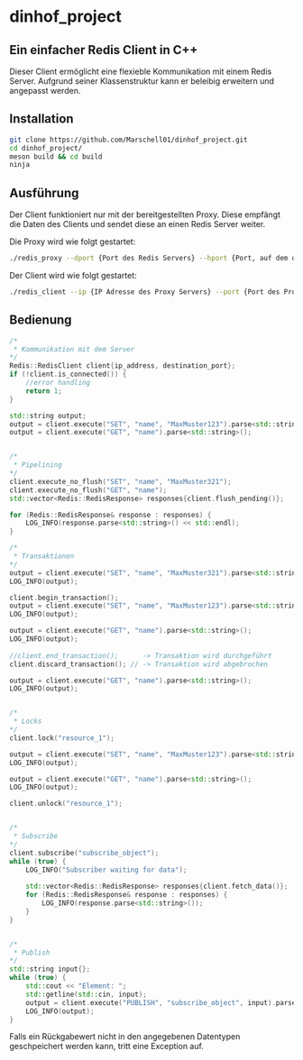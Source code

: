 # dinhof_project
## Ein einfacher Redis Client in C++

Dieser Client ermöglicht eine flexieble Kommunikation mit einem Redis Server.
Aufgrund seiner Klassenstruktur kann er beleibig erweitern und angepasst werden.


## Installation


```bash
git clone https://github.com/Marschell01/dinhof_project.git
cd dinhof_project/
meson build && cd build
ninja   
```

## Ausführung
Der Client funktioniert nur mit der bereitgestellten Proxy. Diese empfängt die Daten des Clients und sendet diese an einen Redis Server weiter.

Die Proxy wird wie folgt gestartet:
```bash
./redis_proxy --dport {Port des Redis Servers} --hport {Port, auf dem die Proxy nach einem Client lauschen soll}
```

Der Client wird wie folgt gestartet:
```bash
./redis_client --ip {IP Adresse des Proxy Servers} --port {Port des Proxy Servers}
```

## Bedienung

```cpp
/*
 * Kommunikation mit dem Server
*/
Redis::RedisClient client{ip_address, destination_port};
if (!client.is_connected()) {
    //error handling
    return 1;
}

std::string output;
output = client.execute("SET", "name", "MaxMuster123").parse<std::string>();
output = client.execute("GET", "name").parse<std::string>();


/*
 * Pipelining
*/
client.execute_no_flush("SET", "name", "MaxMuster321");
client.execute_no_flush("GET", "name");
std::vector<Redis::RedisResponse> responses{client.flush_pending()};

for (Redis::RedisResponse& response : responses) {
    LOG_INFO(response.parse<std::string>() << std::endl);
}

/*
 * Transaktionen
*/
output = client.execute("SET", "name", "MaxMuster321").parse<std::string>();
LOG_INFO(output);

client.begin_transaction();
output = client.execute("SET", "name", "MaxMuster123").parse<std::string>();
LOG_INFO(output);

output = client.execute("GET", "name").parse<std::string>();
LOG_INFO(output);
    
//client.end_transaction();      -> Transaktion wird durchgeführt
client.discard_transaction(); // -> Transaktion wird abgebrochen

output = client.execute("GET", "name").parse<std::string>();
LOG_INFO(output);


/*
 * Locks
*/
client.lock("resource_1");

output = client.execute("SET", "name", "MaxMuster123").parse<std::string>();
LOG_INFO(output);

output = client.execute("GET", "name").parse<std::string>();
LOG_INFO(output);

client.unlock("resource_1");


/*
 * Subscribe
*/
client.subscribe("subscribe_object");
while (true) {
    LOG_INFO("Subscriber waiting for data");
        
    std::vector<Redis::RedisResponse> responses{client.fetch_data()};
    for (Redis::RedisResponse& response : responses) {
        LOG_INFO(response.parse<std::string>());
    }
}


/*
 * Publish
*/
std::string input{};
while (true) {
    std::cout << "Element: ";
    std::getline(std::cin, input);
    output = client.execute("PUBLISH", "subscribe_object", input).parse<std::string>();
    LOG_INFO(output);
}
```
Falls ein Rückgabewert nicht in den angegebenen Datentypen geschpeichert werden kann, tritt eine Exception auf.
